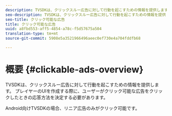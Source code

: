 ```yaml
---
description: TVSDKは、クリックスルー広告に対して行動を起こすための情報を提供します。 プレイヤーのUIを作成する際に、ユーザーがクリック可能な広告をクリックしたときの応答方法を決定する必要があります。
seo-description: TVSDKは、クリックスルー広告に対して行動を起こすための情報を提供します。 プレイヤーのUIを作成する際に、ユーザーがクリック可能な広告をクリックしたときの応答方法を決定する必要があります。
seo-title: クリック可能な広告
title: クリック可能な広告
uuid: a8fbd553-aff5-4854-a78c-f5d57675a504
translation-type: tm+mt
source-git-commit: 5908e5a3521966496aeec0ef730e4a704fddfb68

---
```



# 概要 {#clickable-ads-overview}

TVSDKは、クリックスルー広告に対して行動を起こすための情報を提供します。 プレイヤーのUIを作成する際に、ユーザーがクリック可能な広告をクリックしたときの応答方法を決定する必要があります。

Android向けTVSDKの場合、リニア広告のみがクリック可能です。
